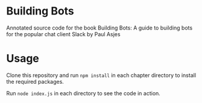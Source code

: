 # Building Bots
Annotated source code for the book Building Bots: A guide to building bots for the popular chat client Slack by Paul Asjes

# Usage
Clone this repository and run `npm install` in each chapter directory to install the required packages.

Run `node index.js` in each directory to see the code in action.
